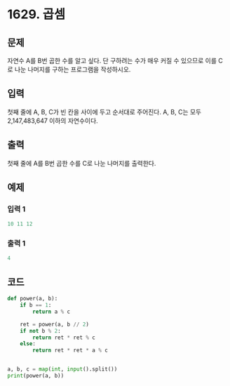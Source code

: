 # 1629. 곱셈

## 문제

자연수 A를 B번 곱한 수를 알고 싶다. 단 구하려는 수가 매우 커질 수 있으므로 이를 C로 나눈 나머지를 구하는 프로그램을 작성하시오.



## 입력

첫째 줄에 A, B, C가 빈 칸을 사이에 두고 순서대로 주어진다. A, B, C는 모두 2,147,483,647 이하의 자연수이다.

## 출력

첫째 줄에 A를 B번 곱한 수를 C로 나눈 나머지를 출력한다.



## 예제

### 입력 1

```python
10 11 12
```

### 출력 1

```python
4
```



## 코드

```python
def power(a, b):
    if b == 1:
        return a % c

    ret = power(a, b // 2)
    if not b % 2:
        return ret * ret % c
    else:
        return ret * ret * a % c


a, b, c = map(int, input().split())
print(power(a, b))
```
